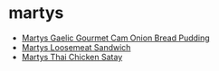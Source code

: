 # martys

 * [Martys Gaelic Gourmet Cam Onion Bread Pudding](../index/m/martys-gaelic-gourmet-cam-onion-bread-pudding-359029.json)
 * [Martys Loosemeat Sandwich](../index/m/martys-loosemeat-sandwich.json)
 * [Martys Thai Chicken Satay](../index/m/martys-thai-chicken-satay.json)
